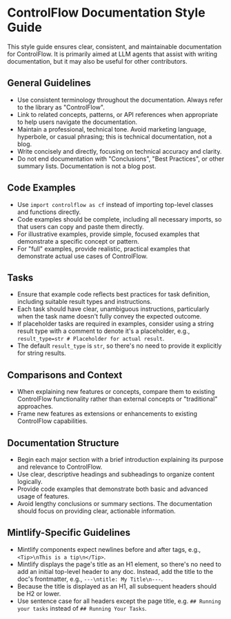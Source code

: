# ControlFlow Documentation Style Guide

This style guide ensures clear, consistent, and maintainable documentation for ControlFlow. It is primarily aimed at LLM agents that assist with writing documentation, but it may also be useful for other contributors.

## General Guidelines

- Use consistent terminology throughout the documentation. Always refer to the library as "ControlFlow".
- Link to related concepts, patterns, or API references when appropriate to help users navigate the documentation.
- Maintain a professional, technical tone. Avoid marketing language, hyperbole, or casual phrasing; this is technical documentation, not a blog.
- Write concisely and directly, focusing on technical accuracy and clarity.
- Do not end documentation with "Conclusions", "Best Practices", or other summary lists. Documentation is not a blog post.

## Code Examples

- Use `import controlflow as cf` instead of importing top-level classes and functions directly.
- Code examples should be complete, including all necessary imports, so that users can copy and paste them directly.
- For illustrative examples, provide simple, focused examples that demonstrate a specific concept or pattern.
- For "full" examples, provide realistic, practical examples that demonstrate actual use cases of ControlFlow.

## Tasks

- Ensure that example code reflects best practices for task definition, including suitable result types and instructions.
- Each task should have clear, unambiguous instructions, particularly when the task name doesn't fully convey the expected outcome.
- If placeholder tasks are required in examples, consider using a string result type with a comment to denote it's a placeholder, e.g., `result_type=str # Placeholder for actual result`.
- The default `result_type` is `str`, so there's no need to provide it explicitly for string results.

## Comparisons and Context

- When explaining new features or concepts, compare them to existing ControlFlow functionality rather than external concepts or "traditional" approaches.
- Frame new features as extensions or enhancements to existing ControlFlow capabilities.

## Documentation Structure

- Begin each major section with a brief introduction explaining its purpose and relevance to ControlFlow.
- Use clear, descriptive headings and subheadings to organize content logically.
- Provide code examples that demonstrate both basic and advanced usage of features.
- Avoid lengthy conclusions or summary sections. The documentation should focus on providing clear, actionable information.

## Mintlify-Specific Guidelines

- Mintlify components expect newlines before and after tags, e.g., `<Tip>\nThis is a tip\n</Tip>`.
- Mintlify displays the page's title as an H1 element, so there's no need to add an initial top-level header to any doc. Instead, add the title to the doc's frontmatter, e.g., `---\ntitle: My Title\n---`.
- Because the title is displayed as an H1, all subsequent headers should be H2 or lower.
- Use sentence case for all headers except the page title, e.g. `## Running your tasks` instead of `## Running Your Tasks`.